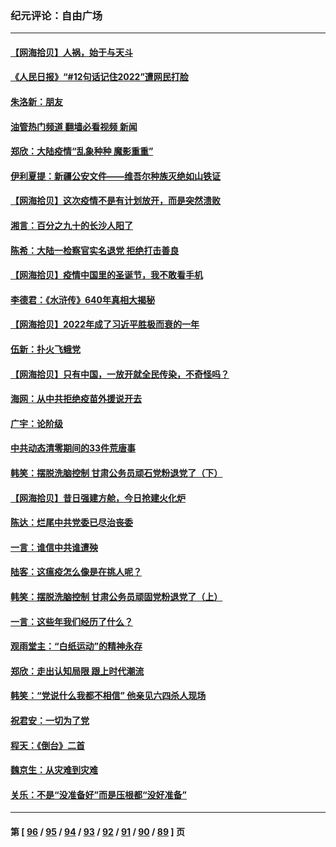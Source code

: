 ### 纪元评论：自由广场
---
#### [【网海拾贝】人祸，始于与天斗](../../pages/nsc993/n13894088.md?12300330) 
#### [《人民日报》“#12句话记住2022”遭网民打脸](../../pages/nsc993/n13894019.md?12300330) 
#### [朱洛新：朋友](../../pages/nsc993/n13893825.md?12300330) 
#### [油管热门频道 翻墙必看视频 新闻](ok?12300330)
#### [郑欣：大陆疫情“乱象种种 魔影重重”](../../pages/nsc993/n13893672.md?12300330) 
#### [伊利夏提：新疆公安文件——维吾尔种族灭绝如山铁证](../../pages/nsc993/n13893753.md?12300330) 
#### [【网海拾贝】这次疫情不是有计划放开，而是突然溃败](../../pages/nsc993/n13893282.md?12300330) 
#### [湘言：百分之九十的长沙人阳了](../../pages/nsc993/n13893048.md?12300330) 
#### [陈希：大陆一检察官实名退党 拒绝打击善良](../../pages/nsc993/n13893027.md?12300330) 
#### [【网海拾贝】疫情中国里的圣诞节，我不敢看手机](../../pages/nsc993/n13892784.md?12300330) 
#### [李德君：《水浒传》640年真相大揭秘](../../pages/nsc993/n13892685.md?12300330) 
#### [【网海拾贝】2022年成了习近平胜极而衰的一年](../../pages/nsc993/n13892137.md?12300330) 
#### [伍新：扑火飞蛾党](../../pages/nsc993/n13892091.md?12300330) 
#### [【网海拾贝】只有中国，一放开就全民传染，不奇怪吗？](../../pages/nsc993/n13891517.md?12300330) 
#### [海网：从中共拒绝疫苗外援说开去](../../pages/nsc993/n13891298.md?12300330) 
#### [广宇：论阶级](../../pages/nsc993/n13891286.md?12300330) 
#### [中共动态清零期间的33件荒唐事](../../pages/nsc993/n13891284.md?12300330) 
#### [韩笑：摆脱洗脑控制 甘肃公务员顽石党粉退党了（下）](../../pages/nsc993/n13891281.md?12300330) 
#### [【网海拾贝】昔日强建方舱，今日抢建火化炉](../../pages/nsc993/n13891015.md?12300330) 
#### [陈达：烂尾中共党委已尽治丧委](../../pages/nsc993/n13890847.md?12300330) 
#### [一言：谁信中共谁遭殃](../../pages/nsc993/n13890822.md?12300330) 
#### [陆客：这瘟疫怎么像是在挑人呢？](../../pages/nsc993/n13890706.md?12300330) 
#### [韩笑：摆脱洗脑控制 甘肃公务员顽固党粉退党了（上）](../../pages/nsc993/n13890297.md?12300330) 
#### [一言：这些年我们经历了什么？](../../pages/nsc993/n13890281.md?12300330) 
#### [观雨堂主：“白纸运动”的精神永存](../../pages/nsc993/n13889442.md?12300330) 
#### [郑欣：走出认知局限 跟上时代潮流](../../pages/nsc993/n13887826.md?12300330) 
#### [韩笑：“党说什么我都不相信” 他亲见六四杀人现场](../../pages/nsc993/n13887514.md?12300330) 
#### [祝君安：一切为了党](../../pages/nsc993/n13887500.md?12300330) 
#### [程天：《倒台》二首](../../pages/nsc993/n13887498.md?12300330) 
#### [魏京生：从灾难到灾难](../../pages/nsc993/n13887004.md?12300330) 
#### [关乐：不是“没准备好”而是压根都“没好准备”](../../pages/nsc993/n13886699.md?12300330) 

---
#### 第 [ [96](./96.md?12300330) / [95](./95.md?12300330) / [94](./94.md?12300330) / [93](./93.md?12300330) / [92](./92.md?12300330) / [91](./91.md?12300330) / [90](./90.md?12300330) / [89](./89.md?12300330) ] 页
